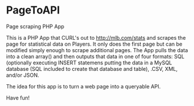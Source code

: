 # PageToAPI
Page scraping PHP App

This is a PHP App that CURL's out to http://mlb.com/stats and scrapes the page for statistical data on Players. It only does the first page but can be modified simply enough to scrape additional pages. The App pulls the data into a clean array() and then outputs that data in one of four formats: SQL (optionally executing INSERT statemens putting the data in a MySQL database (SQL included to create that database and table), .CSV, XML, and/or JSON.

The idea for this app is to turn a web page into a queryable API.

Have fun!

